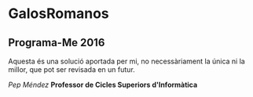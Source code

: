 # GalosRomanos
##  Programa-Me  2016

Aquesta és una solució aportada per mi, no necessàriament la única ni la millor, que pot ser revisada en un futur.

*Pep Méndez*
**Professor de Cicles Superiors d'Informàtica**

